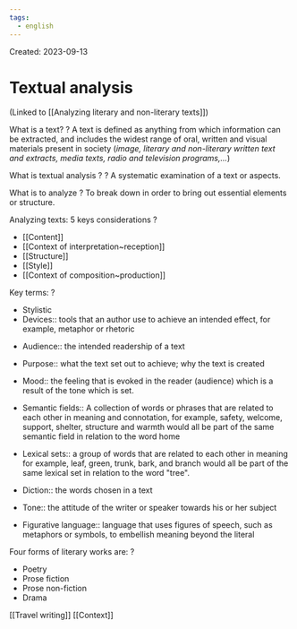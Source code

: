 ```yaml
---
tags:
  - english
---
```

Created: 2023-09-13

# Textual analysis
(Linked to [[Analyzing literary and non-literary texts]])

What is a text?
?
A text is defined as anything from which information can be extracted, and includes the widest range of oral, written and visual materials present in society (*image, literary and non-literary written text and extracts, media texts, radio and television programs,...*)
<!--SR:!2023-10-07,13,210-->

What is textual analysis ?
?
A systematic examination of a text or aspects.
<!--SR:!2023-10-11,15,243-->

What is to analyze
?
To break down in order to bring out essential elements or structure.
<!--SR:!2023-10-07,13,210-->

Analyzing texts: 5 keys considerations
?
- [[Content]]
- [[Context of interpretation~reception]]
- [[Structure]]
- [[Style]]
- [[Context of composition~production]]
<!--SR:!2023-10-31,26,210-->

Key terms:
?
- Stylistic
- Devices:: tools that an author use to achieve an intended effect, for example, metaphor or rhetoric
<!--SR:!2023-10-09,13,210-->
- Audience:: the intended readership of a text
<!--SR:!2023-10-17,17,210-->
- Purpose:: what the text set out to achieve; why the text is created
<!--SR:!2023-10-07,14,230-->
- Mood:: the feeling that is evoked in the reader (audience) which is  a result of the tone which is set.
<!--SR:!2023-10-08,12,210-->
- Semantic fields:: A collection of words or phrases that are related to each other in meaning and connotation, for example, safety, welcome, support, shelter, structure and warmth would all be part of the same semantic field in relation to the word home
<!--SR:!2023-10-25,27,250-->
- Lexical sets:: a group of words that are related to each other in meaning for example, leaf, green, trunk, bark, and branch would all be part of the same lexical set in relation to the word "tree".
<!--SR:!2023-10-22,21,230-->
- Diction:: the words chosen in a text
<!--SR:!2023-10-14,20,250-->
- Tone:: the attitude of the writer or speaker towards his or her subject
<!--SR:!2023-10-09,13,210-->
- Figurative language:: language that uses figures of speech, such as metaphors or symbols, to embellish meaning beyond the literal
<!--SR:!2023-10-13,17,230-->

Four forms of literary works are:
?
- Poetry
- Prose fiction
- Prose non-fiction
- Drama
<!--SR:!2023-10-08,12,211-->

[[Travel writing]]
[[Context]]